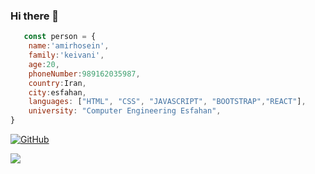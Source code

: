 ### Hi there 👋

```javascript
   const person = {
    name:'amirhosein',
    family:'keivani',
    age:20,
    phoneNumber:989162035987,
    country:Iran,
    city:esfahan,
    languages: ["HTML", "CSS", "JAVASCRIPT", "BOOTSTRAP","REACT"],
    university: "Computer Engineering Esfahan",
}
```
[![GitHub](https://i.stack.imgur.com/tskMh.png)](https://github.com/Amirkvni)

![](https://img.shields.io/badge/Codepen-000000?style=for-the-badge&logo=codepen&logoColor=white)
